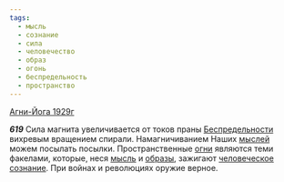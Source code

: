 ```yaml
---
tags:
  - мысль
  - сознание
  - сила
  - человечество
  - образ
  - огонь
  - беспредельность
  - пространство
---
```


[Агни-Йога 1929г](https://127.0.0.1:4002/agni/1929)

___619___
Сила магнита увеличивается от токов праны [Беспредельности](../../../tags/#беспредельность) вихревым вращением спирали. Намагничиванием Наших [мыслей](../../../tags/#[мысль](../../../tags/#мысль)) можем посылать посылки. Пространственные [огни](../../../tags/#огонь) являются теми факелами, которые, неся [мысль](../../../tags/#мысль) и [образы](../../../tags/#образ), зажигают [человеческое](../../../tags/#человечество) [сознание](../../../tags/#сознание). При войнах и революциях оружие верное.